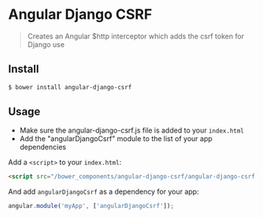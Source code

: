 # Angular Django CSRF
> Creates an Angular $http interceptor which adds the csrf token for Django use

## Install
```sh
$ bower install angular-django-csrf
```

## Usage
- Make sure the angular-django-csrf.js file is added to your `index.html`
- Add the "angularDjangoCsrf" module to the list of your app dependencies


Add a `<script>` to your `index.html`:

```html
<script src="/bower_components/angular-django-csrf/angular-django-csrf.js"></script>
```

And add `angularDjangoCsrf` as a dependency for your app:

```js
angular.module('myApp', ['angularDjangoCsrf']);
```
